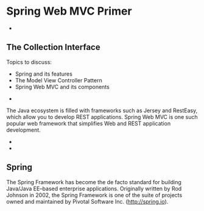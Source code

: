 # Spring Web MVC Primer

-
## The Collection Interface

Topics to discuss:
* Spring and its features
* The Model View Controller Pattern
* Spring Web MVC and its components

-

The Java ecosystem is filled with frameworks such as Jersey and RestEasy, which allow you to develop REST applications. Spring Web MVC is one such popular web framework that simplifies Web and REST application development.

-
-

## Spring

The Spring Framework has become the de facto standard for building Java/Java EE–based enterprise applications. Originally written by Rod Johnson in 2002, the Spring Framework is one of the suite of projects owned and maintained by Pivotal Software Inc. (http://spring.io). 
